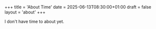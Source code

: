 +++
title = 'About Time'
date = 2025-06-13T08:30:00+01:00
draft = false
layout = 'about'
+++

I don't have time to about yet.
